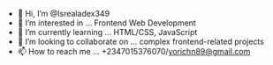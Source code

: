 - 👋 Hi, I’m @Isrealadex349
- 👀 I’m interested in ... Frontend Web Development
- 🌱 I’m currently learning ... HTML/CSS, JavaScript
- 💞️ I’m looking to collaborate on ... complex frontend-related projects
- 📫 How to reach me ... +2347015376070/yorichn89@gmail.com

<!---
Isrealadex349/Isrealadex349 is a ✨ special ✨ repository because its `README.md` (this file) appears on your GitHub profile.
You can click the Preview link to take a look at your changes.
--->
